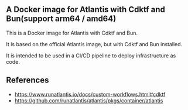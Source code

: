 ## A Docker image for Atlantis with Cdktf and Bun(support arm64 / amd64)

This is a Docker image for Atlantis with Cdktf and Bun.

It is based on the official Atlantis image, but with Cdktf and Bun installed.

It is intended to be used in a CI/CD pipeline to deploy infrastructure as code.

## References

- https://www.runatlantis.io/docs/custom-workflows.html#cdktf
- https://github.com/runatlantis/atlantis/pkgs/container/atlantis